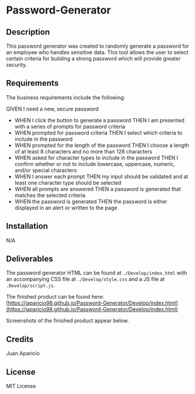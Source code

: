 # Password-Generator


## Description

This password generator was created to randomly generate a password for an employee who handles sensitive data. This tool allows the user to select certain criteria for building a strong password which will provide greater security. 


## Requirements

The business requirements include the following:

GIVEN I need a new, secure password
- WHEN I click the button to generate a password THEN I am presented with a series of prompts for password criteria
- WHEN prompted for password criteria THEN I select which criteria to include in the password
- WHEN prompted for the length of the password THEN I choose a length of at least 8 characters and no more than 128 characters
- WHEN asked for character types to include in the password THEN I confirm whether or not to include lowercase, uppercase, numeric, and/or special characters
- WHEN I answer each prompt THEN my input should be validated and at least one character type should be selected
- WHEN all prompts are answered THEN a password is generated that matches the selected criteria
- WHEN the password is generated THEN the password is either displayed in an alert or written to the page


## Installation

N/A


## Deliverables

The password generator HTML can be found at ```./Develop/index.html``` with an accompanying CSS file at ```./Develop/style.css``` and a JS file at ```.Develop/script.js```.

The finished product can be found here: [https://japaricio98.github.io/Password-Generator/Develop/index.html](https://japaricio98.github.io/Password-Generator/Develop/index.html)

Screenshots of the finished product appear below.

## Credits

Juan Aparicio


## License 

MIT License

